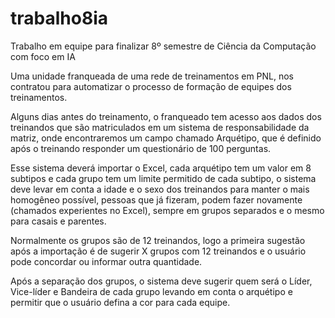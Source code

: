 # trabalho8ia
Trabalho em equipe para finalizar 8º semestre de Ciência da Computação com foco em IA

Uma unidade franqueada de uma rede de treinamentos em PNL, nos contratou para automatizar o processo de formação de equipes dos treinamentos.

Alguns dias antes do treinamento, o franqueado tem acesso aos dados dos treinandos que são matriculados em um sistema de responsabilidade da matriz, onde encontraremos um campo chamado Arquétipo, que é definido após o treinando responder um questionário de 100 perguntas.

Esse sistema deverá importar o Excel, cada arquétipo tem um valor em 8 subtipos e cada grupo tem um limite permitido de cada subtipo, o sistema deve levar em conta a idade e o sexo dos treinandos para manter o mais homogêneo possível, pessoas que já fizeram, podem fazer novamente (chamados experientes no Excel), sempre em grupos separados e o mesmo para casais e parentes.

Normalmente os grupos são de 12 treinandos, logo a primeira sugestão após a importação é de sugerir X grupos com 12 treinandos e o usuário pode concordar ou informar outra quantidade.

Após a separação dos grupos, o sistema deve sugerir quem será o Líder, Vice-líder e Bandeira de cada grupo levando em conta o arquétipo e permitir que o usuário defina a cor para cada equipe.
